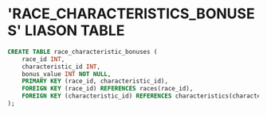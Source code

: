 # 'RACE_CHARACTERISTICS_BONUSES' LIASON TABLE

```sql
CREATE TABLE race_characteristic_bonuses (
    race_id INT,
    characteristic_id INT,
    bonus_value INT NOT NULL,
    PRIMARY KEY (race_id, characteristic_id),
    FOREIGN KEY (race_id) REFERENCES races(race_id),
    FOREIGN KEY (characteristic_id) REFERENCES characteristics(characteristic_id)
);
```
